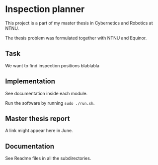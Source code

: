 # Inspection planner

This project is a part of my master thesis in Cybernetics and Robotics at NTNU.

The thesis problem was formulated together with NTNU and Equinor.

## Task

We want to find inspection positions blablabla

## Implementation

See documentation inside each module.

Run the software by running `sudo ./run.sh`.

## Master thesis report

A link might appear here in June.

## Documentation

See Readme files in all the subdirectories.